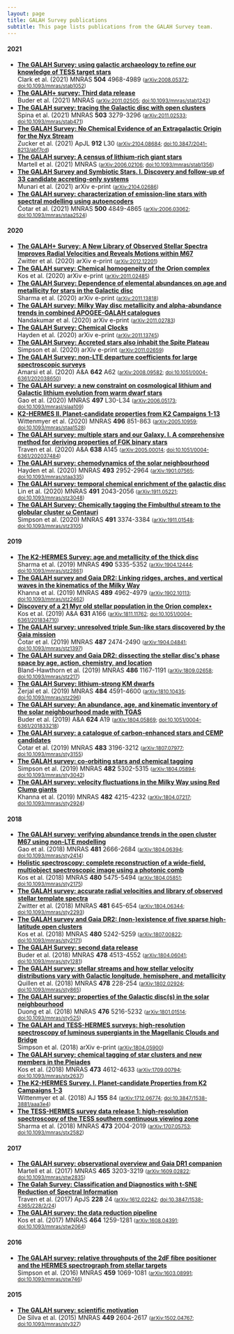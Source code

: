 ```yaml
---
layout: page
title: GALAH Survey publications
subtitle: This page lists publications from the GALAH Survey team.
---
```


<!-- Do not edit this page directly. Instead use /pub_lists/pub_maker.py. -->

#### 2021
* **[The GALAH Survey: using galactic archaeology to refine our knowledge of TESS target stars](https://ui.adsabs.harvard.edu/abs/2021MNRAS.504.4968C)**<br/>Clark et al. (2021) MNRAS **504** 4968-4989 <small>([arXiv:2008.05372](https://arxiv.org/abs/arXiv:2008.05372); [doi:10.1093/mnras/stab1052](https://doi.org/10.1093/mnras/stab1052))</small>
* **[The GALAH+ survey: Third data release](https://ui.adsabs.harvard.edu/abs/2021MNRAS.tmp.1259B)**<br/>Buder et al. (2021) MNRAS <small>([arXiv:2011.02505](https://arxiv.org/abs/arXiv:2011.02505); [doi:10.1093/mnras/stab1242](https://doi.org/10.1093/mnras/stab1242))</small>
* **[The GALAH survey: tracing the Galactic disc with open clusters](https://ui.adsabs.harvard.edu/abs/2021MNRAS.503.3279S)**<br/>Spina et al. (2021) MNRAS **503** 3279-3296 <small>([arXiv:2011.02533](https://arxiv.org/abs/arXiv:2011.02533); [doi:10.1093/mnras/stab471](https://doi.org/10.1093/mnras/stab471))</small>
* **[The GALAH Survey: No Chemical Evidence of an Extragalactic Origin for the Nyx Stream](https://ui.adsabs.harvard.edu/abs/2021ApJ...912L..30Z)**<br/>Zucker et al. (2021) ApJL **912** L30 <small>([arXiv:2104.08684](https://arxiv.org/abs/arXiv:2104.08684); [doi:10.3847/2041-8213/abf7cd](https://doi.org/10.3847/2041-8213/abf7cd))</small>
* **[The GALAH survey: A census of lithium-rich giant stars](https://ui.adsabs.harvard.edu/abs/2021MNRAS.tmp.1346M)**<br/>Martell et al. (2021) MNRAS <small>([arXiv:2006.02106](https://arxiv.org/abs/arXiv:2006.02106); [doi:10.1093/mnras/stab1356](https://doi.org/10.1093/mnras/stab1356))</small>
* **[The GALAH Survey and Symbiotic Stars. I. Discovery and follow-up of 33 candidate accreting-only systems](https://ui.adsabs.harvard.edu/abs/2021arXiv210402686M)**<br/>Munari et al. (2021) arXiv e-print <small>([arXiv:2104.02686](https://arxiv.org/abs/arXiv:2104.02686))</small>
* **[The GALAH survey: characterization of emission-line stars with spectral modelling using autoencoders](https://ui.adsabs.harvard.edu/abs/2021MNRAS.500.4849C)**<br/>Čotar et al. (2021) MNRAS **500** 4849-4865 <small>([arXiv:2006.03062](https://arxiv.org/abs/arXiv:2006.03062); [doi:10.1093/mnras/staa2524](https://doi.org/10.1093/mnras/staa2524))</small>

#### 2020
* **[The GALAH+ Survey: A New Library of Observed Stellar Spectra Improves Radial Velocities and Reveals Motions within M67](https://ui.adsabs.harvard.edu/abs/2020arXiv201212201Z)**<br/>Zwitter et al. (2020) arXiv e-print <small>([arXiv:2012.12201](https://arxiv.org/abs/arXiv:2012.12201))</small>
* **[The GALAH survey: Chemical homogeneity of the Orion complex](https://ui.adsabs.harvard.edu/abs/2020arXiv201102485K)**<br/>Kos et al. (2020) arXiv e-print <small>([arXiv:2011.02485](https://arxiv.org/abs/arXiv:2011.02485))</small>
* **[The GALAH Survey: Dependence of elemental abundances on age and metallicity for stars in the Galactic disc](https://ui.adsabs.harvard.edu/abs/2020arXiv201113818S)**<br/>Sharma et al. (2020) arXiv e-print <small>([arXiv:2011.13818](https://arxiv.org/abs/arXiv:2011.13818))</small>
* **[The GALAH survey: Milky Way disc metallicity and alpha-abundance trends in combined APOGEE-GALAH catalogues](https://ui.adsabs.harvard.edu/abs/2020arXiv201102783N)**<br/>Nandakumar et al. (2020) arXiv e-print <small>([arXiv:2011.02783](https://arxiv.org/abs/arXiv:2011.02783))</small>
* **[The GALAH Survey: Chemical Clocks](https://ui.adsabs.harvard.edu/abs/2020arXiv201113745H)**<br/>Hayden et al. (2020) arXiv e-print <small>([arXiv:2011.13745](https://arxiv.org/abs/arXiv:2011.13745))</small>
* **[The GALAH Survey: Accreted stars also inhabit the Spite Plateau](https://ui.adsabs.harvard.edu/abs/2020arXiv201102659S)**<br/>Simpson et al. (2020) arXiv e-print <small>([arXiv:2011.02659](https://arxiv.org/abs/arXiv:2011.02659))</small>
* **[The GALAH Survey: non-LTE departure coefficients for large spectroscopic surveys](https://ui.adsabs.harvard.edu/abs/2020A&A...642A..62A)**<br/>Amarsi et al. (2020) A&A **642** A62 <small>([arXiv:2008.09582](https://arxiv.org/abs/arXiv:2008.09582); [doi:10.1051/0004-6361/202038650](https://doi.org/10.1051/0004-6361/202038650))</small>
* **[The GALAH survey: a new constraint on cosmological lithium and Galactic lithium evolution from warm dwarf stars](https://ui.adsabs.harvard.edu/abs/2020MNRAS.497L..30G)**<br/>Gao et al. (2020) MNRAS **497** L30-L34 <small>([arXiv:2006.05173](https://arxiv.org/abs/arXiv:2006.05173); [doi:10.1093/mnrasl/slaa109](https://doi.org/10.1093/mnrasl/slaa109))</small>
* **[K2-HERMES II. Planet-candidate properties from K2 Campaigns 1-13](https://ui.adsabs.harvard.edu/abs/2020MNRAS.496..851W)**<br/>Wittenmyer et al. (2020) MNRAS **496** 851-863 <small>([arXiv:2005.10959](https://arxiv.org/abs/arXiv:2005.10959); [doi:10.1093/mnras/staa1528](https://doi.org/10.1093/mnras/staa1528))</small>
* **[The GALAH survey: multiple stars and our Galaxy. I. A comprehensive method for deriving properties of FGK binary stars](https://ui.adsabs.harvard.edu/abs/2020A&A...638A.145T)**<br/>Traven et al. (2020) A&A **638** A145 <small>([arXiv:2005.00014](https://arxiv.org/abs/arXiv:2005.00014); [doi:10.1051/0004-6361/202037484](https://doi.org/10.1051/0004-6361/202037484))</small>
* **[The GALAH survey: chemodynamics of the solar neighbourhood](https://ui.adsabs.harvard.edu/abs/2020MNRAS.493.2952H)**<br/>Hayden et al. (2020) MNRAS **493** 2952-2964 <small>([arXiv:1901.07565](https://arxiv.org/abs/arXiv:1901.07565); [doi:10.1093/mnras/staa335](https://doi.org/10.1093/mnras/staa335))</small>
* **[The GALAH survey: temporal chemical enrichment of the galactic disc](https://ui.adsabs.harvard.edu/abs/2020MNRAS.491.2043L)**<br/>Lin et al. (2020) MNRAS **491** 2043-2056 <small>([arXiv:1911.05221](https://arxiv.org/abs/arXiv:1911.05221); [doi:10.1093/mnras/stz3048](https://doi.org/10.1093/mnras/stz3048))</small>
* **[The GALAH Survey: Chemically tagging the Fimbulthul stream to the globular cluster ω Centauri](https://ui.adsabs.harvard.edu/abs/2020MNRAS.491.3374S)**<br/>Simpson et al. (2020) MNRAS **491** 3374-3384 <small>([arXiv:1911.01548](https://arxiv.org/abs/arXiv:1911.01548); [doi:10.1093/mnras/stz3105](https://doi.org/10.1093/mnras/stz3105))</small>

#### 2019
* **[The K2-HERMES Survey: age and metallicity of the thick disc](https://ui.adsabs.harvard.edu/abs/2019MNRAS.490.5335S)**<br/>Sharma et al. (2019) MNRAS **490** 5335-5352 <small>([arXiv:1904.12444](https://arxiv.org/abs/arXiv:1904.12444); [doi:10.1093/mnras/stz2861](https://doi.org/10.1093/mnras/stz2861))</small>
* **[The GALAH survey and Gaia DR2: Linking ridges, arches, and vertical waves in the kinematics of the Milky Way](https://ui.adsabs.harvard.edu/abs/2019MNRAS.489.4962K)**<br/>Khanna et al. (2019) MNRAS **489** 4962-4979 <small>([arXiv:1902.10113](https://arxiv.org/abs/arXiv:1902.10113); [doi:10.1093/mnras/stz2462](https://doi.org/10.1093/mnras/stz2462))</small>
* **[Discovery of a 21 Myr old stellar population in the Orion complex⋆](https://ui.adsabs.harvard.edu/abs/2019A&A...631A.166K)**<br/>Kos et al. (2019) A&A **631** A166 <small>([arXiv:1811.11762](https://arxiv.org/abs/arXiv:1811.11762); [doi:10.1051/0004-6361/201834710](https://doi.org/10.1051/0004-6361/201834710))</small>
* **[The GALAH survey: unresolved triple Sun-like stars discovered by the Gaia mission](https://ui.adsabs.harvard.edu/abs/2019MNRAS.487.2474C)**<br/>Čotar et al. (2019) MNRAS **487** 2474-2490 <small>([arXiv:1904.04841](https://arxiv.org/abs/arXiv:1904.04841); [doi:10.1093/mnras/stz1397](https://doi.org/10.1093/mnras/stz1397))</small>
* **[The GALAH survey and Gaia DR2: dissecting the stellar disc's phase space by age, action, chemistry, and location](https://ui.adsabs.harvard.edu/abs/2019MNRAS.486.1167B)**<br/>Bland-Hawthorn et al. (2019) MNRAS **486** 1167-1191 <small>([arXiv:1809.02658](https://arxiv.org/abs/arXiv:1809.02658); [doi:10.1093/mnras/stz217](https://doi.org/10.1093/mnras/stz217))</small>
* **[The GALAH Survey: lithium-strong KM dwarfs](https://ui.adsabs.harvard.edu/abs/2019MNRAS.484.4591Z)**<br/>Žerjal et al. (2019) MNRAS **484** 4591-4600 <small>([arXiv:1810.10435](https://arxiv.org/abs/arXiv:1810.10435); [doi:10.1093/mnras/stz296](https://doi.org/10.1093/mnras/stz296))</small>
* **[The GALAH survey: An abundance, age, and kinematic inventory of the solar neighbourhood made with TGAS](https://ui.adsabs.harvard.edu/abs/2019A&A...624A..19B)**<br/>Buder et al. (2019) A&A **624** A19 <small>([arXiv:1804.05869](https://arxiv.org/abs/arXiv:1804.05869); [doi:10.1051/0004-6361/201833218](https://doi.org/10.1051/0004-6361/201833218))</small>
* **[The GALAH survey: a catalogue of carbon-enhanced stars and CEMP candidates](https://ui.adsabs.harvard.edu/abs/2019MNRAS.483.3196C)**<br/>Čotar et al. (2019) MNRAS **483** 3196-3212 <small>([arXiv:1807.07977](https://arxiv.org/abs/arXiv:1807.07977); [doi:10.1093/mnras/sty3155](https://doi.org/10.1093/mnras/sty3155))</small>
* **[The GALAH survey: co-orbiting stars and chemical tagging](https://ui.adsabs.harvard.edu/abs/2019MNRAS.482.5302S)**<br/>Simpson et al. (2019) MNRAS **482** 5302-5315 <small>([arXiv:1804.05894](https://arxiv.org/abs/arXiv:1804.05894); [doi:10.1093/mnras/sty3042](https://doi.org/10.1093/mnras/sty3042))</small>
* **[The GALAH survey: velocity fluctuations in the Milky Way using Red Clump giants](https://ui.adsabs.harvard.edu/abs/2019MNRAS.482.4215K)**<br/>Khanna et al. (2019) MNRAS **482** 4215-4232 <small>([arXiv:1804.07217](https://arxiv.org/abs/arXiv:1804.07217); [doi:10.1093/mnras/sty2924](https://doi.org/10.1093/mnras/sty2924))</small>

#### 2018
* **[The GALAH survey: verifying abundance trends in the open cluster M67 using non-LTE modelling](https://ui.adsabs.harvard.edu/abs/2018MNRAS.481.2666G)**<br/>Gao et al. (2018) MNRAS **481** 2666-2684 <small>([arXiv:1804.06394](https://arxiv.org/abs/arXiv:1804.06394); [doi:10.1093/mnras/sty2414](https://doi.org/10.1093/mnras/sty2414))</small>
* **[Holistic spectroscopy: complete reconstruction of a wide-field, multiobject spectroscopic image using a photonic comb](https://ui.adsabs.harvard.edu/abs/2018MNRAS.480.5475K)**<br/>Kos et al. (2018) MNRAS **480** 5475-5494 <small>([arXiv:1804.05851](https://arxiv.org/abs/arXiv:1804.05851); [doi:10.1093/mnras/sty2175](https://doi.org/10.1093/mnras/sty2175))</small>
* **[The GALAH survey: accurate radial velocities and library of observed stellar template spectra](https://ui.adsabs.harvard.edu/abs/2018MNRAS.481..645Z)**<br/>Zwitter et al. (2018) MNRAS **481** 645-654 <small>([arXiv:1804.06344](https://arxiv.org/abs/arXiv:1804.06344); [doi:10.1093/mnras/sty2293](https://doi.org/10.1093/mnras/sty2293))</small>
* **[The GALAH survey and Gaia DR2: (non-)existence of five sparse high-latitude open clusters](https://ui.adsabs.harvard.edu/abs/2018MNRAS.480.5242K)**<br/>Kos et al. (2018) MNRAS **480** 5242-5259 <small>([arXiv:1807.00822](https://arxiv.org/abs/arXiv:1807.00822); [doi:10.1093/mnras/sty2171](https://doi.org/10.1093/mnras/sty2171))</small>
* **[The GALAH Survey: second data release](https://ui.adsabs.harvard.edu/abs/2018MNRAS.478.4513B)**<br/>Buder et al. (2018) MNRAS **478** 4513-4552 <small>([arXiv:1804.06041](https://arxiv.org/abs/arXiv:1804.06041); [doi:10.1093/mnras/sty1281](https://doi.org/10.1093/mnras/sty1281))</small>
* **[The GALAH survey: stellar streams and how stellar velocity distributions vary with Galactic longitude, hemisphere, and metallicity](https://ui.adsabs.harvard.edu/abs/2018MNRAS.478..228Q)**<br/>Quillen et al. (2018) MNRAS **478** 228-254 <small>([arXiv:1802.02924](https://arxiv.org/abs/arXiv:1802.02924); [doi:10.1093/mnras/sty865](https://doi.org/10.1093/mnras/sty865))</small>
* **[The GALAH survey: properties of the Galactic disc(s) in the solar neighbourhood](https://ui.adsabs.harvard.edu/abs/2018MNRAS.476.5216D)**<br/>Duong et al. (2018) MNRAS **476** 5216-5232 <small>([arXiv:1801.01514](https://arxiv.org/abs/arXiv:1801.01514); [doi:10.1093/mnras/sty525](https://doi.org/10.1093/mnras/sty525))</small>
* **[The GALAH and TESS-HERMES surveys: high-resolution spectroscopy of luminous supergiants in the Magellanic Clouds and Bridge](https://ui.adsabs.harvard.edu/abs/2018arXiv180405900S)**<br/>Simpson et al. (2018) arXiv e-print <small>([arXiv:1804.05900](https://arxiv.org/abs/arXiv:1804.05900))</small>
* **[The GALAH survey: chemical tagging of star clusters and new members in the Pleiades](https://ui.adsabs.harvard.edu/abs/2018MNRAS.473.4612K)**<br/>Kos et al. (2018) MNRAS **473** 4612-4633 <small>([arXiv:1709.00794](https://arxiv.org/abs/arXiv:1709.00794); [doi:10.1093/mnras/stx2637](https://doi.org/10.1093/mnras/stx2637))</small>
* **[The K2-HERMES Survey. I. Planet-candidate Properties from K2 Campaigns 1-3](https://ui.adsabs.harvard.edu/abs/2018AJ....155...84W)**<br/>Wittenmyer et al. (2018) AJ **155** 84 <small>([arXiv:1712.06774](https://arxiv.org/abs/arXiv:1712.06774); [doi:10.3847/1538-3881/aaa3e4](https://doi.org/10.3847/1538-3881/aaa3e4))</small>
* **[The TESS-HERMES survey data release 1: high-resolution spectroscopy of the TESS southern continuous viewing zone](https://ui.adsabs.harvard.edu/abs/2018MNRAS.473.2004S)**<br/>Sharma et al. (2018) MNRAS **473** 2004-2019 <small>([arXiv:1707.05753](https://arxiv.org/abs/arXiv:1707.05753); [doi:10.1093/mnras/stx2582](https://doi.org/10.1093/mnras/stx2582))</small>

#### 2017
* **[The GALAH survey: observational overview and Gaia DR1 companion](https://ui.adsabs.harvard.edu/abs/2017MNRAS.465.3203M)**<br/>Martell et al. (2017) MNRAS **465** 3203-3219 <small>([arXiv:1609.02822](https://arxiv.org/abs/arXiv:1609.02822); [doi:10.1093/mnras/stw2835](https://doi.org/10.1093/mnras/stw2835))</small>
* **[The Galah Survey: Classification and Diagnostics with t-SNE Reduction of Spectral Information](https://ui.adsabs.harvard.edu/abs/2017ApJS..228...24T)**<br/>Traven et al. (2017) ApJS **228** 24 <small>([arXiv:1612.02242](https://arxiv.org/abs/arXiv:1612.02242); [doi:10.3847/1538-4365/228/2/24](https://doi.org/10.3847/1538-4365/228/2/24))</small>
* **[The GALAH survey: the data reduction pipeline](https://ui.adsabs.harvard.edu/abs/2017MNRAS.464.1259K)**<br/>Kos et al. (2017) MNRAS **464** 1259-1281 <small>([arXiv:1608.04391](https://arxiv.org/abs/arXiv:1608.04391); [doi:10.1093/mnras/stw2064](https://doi.org/10.1093/mnras/stw2064))</small>

#### 2016
* **[The GALAH survey: relative throughputs of the 2dF fibre positioner and the HERMES spectrograph from stellar targets](https://ui.adsabs.harvard.edu/abs/2016MNRAS.459.1069S)**<br/>Simpson et al. (2016) MNRAS **459** 1069-1081 <small>([arXiv:1603.08991](https://arxiv.org/abs/arXiv:1603.08991); [doi:10.1093/mnras/stw746](https://doi.org/10.1093/mnras/stw746))</small>

#### 2015
* **[The GALAH survey: scientific motivation](https://ui.adsabs.harvard.edu/abs/2015MNRAS.449.2604D)**<br/>De Silva et al. (2015) MNRAS **449** 2604-2617 <small>([arXiv:1502.04767](https://arxiv.org/abs/arXiv:1502.04767); [doi:10.1093/mnras/stv327](https://doi.org/10.1093/mnras/stv327))</small>
